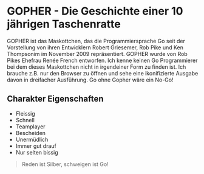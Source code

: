 # GOPHER - Die Geschichte einer 10 jährigen Taschenratte
GOPHER ist das Maskottchen, das die Programmiersprache Go seit der Vorstellung von ihren Entwicklern Robert Griesemer, Rob Pike und Ken Thompsonim im November 2009 repräsentiert. GOPHER wurde von Rob Pikes Ehefrau Renée French entworfen. Ich kenne keinen Go Programmierer bei dem dieses Maskottchen nicht in irgendeiner Form zu finden ist. Ich brauche z.B. nur den Browser zu öffnen und sehe  eine ikonifizierte Ausgabe davon in dreifacher Ausführung. Go ohne Gopher wäre ein No-Go!
## Charakter Eigenschaften
* Fleissig
* Schnell
* Teamplayer
* Bescheiden
* Unermüdlich
* Immer gut drauf
* Nur selten bissig
> Reden ist Silber, schweigen ist Go!
